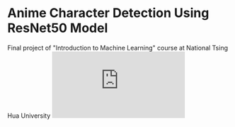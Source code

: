 # Anime Character Detection Using ResNet50 Model
Final project of "Introduction to Machine Learning" course at National Tsing Hua University
![Model View Controller](https://github.com/AnderStudio/anime-character-detection-using-resnet50-model/blob/main/team7_final_report.pdf)
